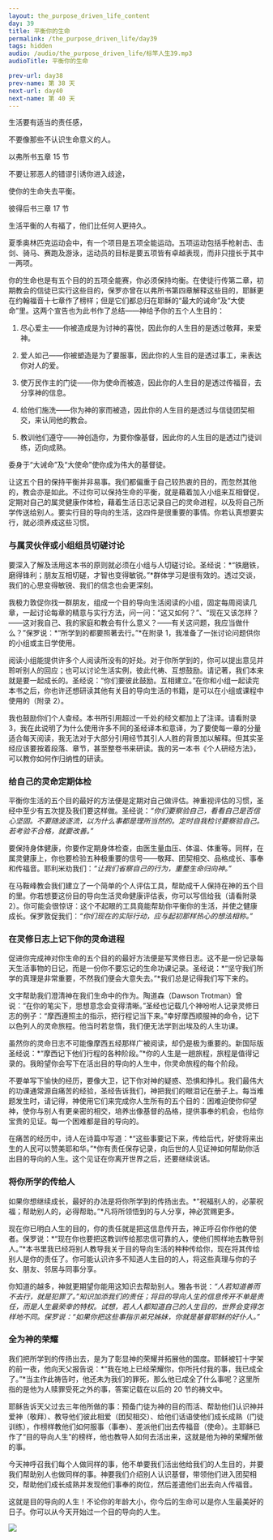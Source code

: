 ```yaml
---
layout: the_purpose_driven_life_content
day: 39
title: 平衡你的生命
permalink: /the_purpose_driven_life/day39
tags: hidden
audio: /audio/the_purpose_driven_life/标竿人生39.mp3
audioTitle: 平衡你的生命

prev-url: day38
prev-name: 第 38 天
next-url: day40
next-name: 第 40 天
---
```


<div class="center script poem">
<p>生活要有适当的责任感，</p>
<p>不要像那些不认识生命意义的人。</p>
<p class="sp-verse">以弗所书五章 15 节</p>
</div>
<div class="center script poem">
<p> 不要让邪恶人的错谬引诱你进入歧途，</p>
<p>使你的生命失去平衡。</p>
<p class="sp-verse">彼得后书三章 17 节</p>
</div>
<p class="first">生活平衡的人有福了，他们比任何人更持久。</p>

夏季奥林匹克运动会中，有一个项目是五项全能运动。五项运动包括手枪射击、击剑、骑马、赛跑及游泳，运动员的目标是要五项皆有卓越表现，而非只擅长于其中一两项。

你的生命也是有五个目的的五项全能赛，你必须保持均衡。在使徒行传第二章，初期教会的信徒已实行这些目的，保罗亦曾在以弗所书第四章解释这些目的，耶稣更在约翰福音十七章作了榜样；但是它们都总归在耶稣的“最大的诫命”及“大使命”里。这两个宣告也为此书作了总结——神给予你的五个人生目的：

1. 尽心爱主——你被造成是为讨神的喜悦，因此你的人生目的是透过敬拜，来爱神。

2. 爱人如己——你被塑造是为了要服事，因此你的人生目的是透过事工，来表达你对人的爱。

3. 使万民作主的门徒——你为使命而被造，因此你的人生目的是透过传福音，去分享神的信息。

4. 给他们施洗——你为神的家而被造，因此你的人生目的是透过与信徒团契相交，来认同他的教会。

5. 教训他们遵守——神创造你，为要你像基督，因此你的人生目的是透过门徒训练，迈向成熟。

委身于“大诫命”及“大使命”使你成为伟大的基督徒。

让这五个目的保持平衡并非易事。我们都偏重于自己较热衷的目的，而忽然其他的，教会亦是如此。不过你可以保持生命的平衡，就是藉着加入小组来互相督促，定期对自己的属灵健康作体检，藉着生活日志记录自己的灵命进程，以及将自己所学传送给别人。要实行目的导向的生活，这四件是很重要的事情。你若认真想要实行，就必须养成这些习惯。

### 与属灵伙伴或小组组员切磋讨论

要深入了解及活用这本书的原则就必须在小组与人切磋讨论。圣经说：*“铁磨铁，磨得锋利；朋友互相切磋，才智也变得敏锐。”*群体学习是很有效的。透过交谈，我们的心思变得敏锐、我们的信念也会更深刻。

我极力敦促你找一群朋友，组成一个目的导向生活阅读的小组，固定每周阅读几章，一起讨论每章的精意与实行方法，问一问：“这又如何？”、“现在又该怎样？——这对我自己、我的家庭和教会有什么意义？——有关这问题，我应当做什么？”保罗说：*“所学到的都要照著去行。”*在附录 1，我准备了一张讨论问题供你的小组或主日学使用。

阅读小组能提供许多个人阅读所没有的好处。对于你所学到的，你可以提出意见并聆听别人的回应；也可以讨论生活实例，彼此代祷、互想鼓励。请记著，我们本来就是要一起成长的。圣经说：“你们要彼此鼓励。互相建立。”在你和小组一起读完本书之后，你也许还想研读其他有关目的导向生活的书籍，是可以在小组或课程中使用的（附录 2）。

我也鼓励你们个人查经。本书所引用超过一千处的经文都加上了注译。请看附录 3，我在此说明了为什么使用许多不同的圣经译本和意译，为了要使每一章的分量适合每天阅读，我无法对于大部分引用经节其引人人胜的背景加以解释。但其实圣经应该要按着段落、章节，甚至整卷书来研读。我的另一本书《个人研经方法》，可以教你如何作归纳性的研读。

### 给自己的灵命定期体检

平衡你生活的五个目的最好的方法便是定期对自己做评估。神重视评估的习惯，圣经中至少有五次提及我们要这样做。圣经说：*“你们要察验自己，看看自己是否信心坚固。不要随波逐流，以为什么事都是理所当然的。定时自我检讨要察验自己。若考验不合格，就要改善。”*

要保持身体健康，你要作定期身体检查，由医生量血压、体温、体重等。同样，在属灵健康上，你也要检验五种极重要的信号——敬拜、团契相交、品格成长、事奉和传福音。耶利米劝我们：*“让我们省察自己的行为，重整生命归向神。”*

在马鞍峰教会我们建立了一个简单的个人评估工具，帮助成千人保持在神的五个目的里。你若想要这份目的导向生活灵命健康评估表，你可以写信给我（请看附录 2）。你可能会很惊讶：这个不起眼的工具竟能帮助你平衡你的生活，并使之健康成长。保罗敦促我们：*“你们现在的实际行动，应与起初那样热心的想法相称。”*

### 在灵修日志上记下你的灵命进程

促进你完成神对你生命的五个目的的最好方法便是写灵修日志。这不是一份记录每天生活事物的日记，而是一份你不要忘记的生命功课记录。圣经说：*“坚守我们所学的真理是非常重要，不然我们便会大意失去。”*我们总是记得我们写下来的。

文字帮助我们澄清神在我们生命中的作为。陶道森（Dawson Trotman）曾说：“在你的笔尖下，思想意念会变得清晰。”圣经也记载几个神吩咐人记录灵修日志的例子：“摩西遵照主的指示，把行程记当下来。”幸好摩西顺服神的命令，记下以色列人的灵命旅程。他当时若怠惰，我们便无法学到出埃及的人生功课。

虽然你的灵命日志不可能像摩西五经那样广被阅读，却仍是极为重要的。新国际版圣经说：*“摩西记下他们行程的各种阶段。”*你的人生是一趟旅程，旅程是值得记录的。我盼望你会写下在活出目的导向的人生中，你灵命旅程的每个阶段。

不要单写下愉快的经历，要像大卫，记下你对神的疑惑、恐惧和挣扎。我们最伟大的功课通常源自痛苦的经验，圣经告诉我们，神把我们的眼泪记在册子上。每当难题发生时，请记得，神使用它们来完成你人生所有的五个目的：困难迫使你仰望神，使你与别人有更亲密的相交，培养出像基督的品格，提供事奉的机会，也给你宝贵的见证。每一个困难都是目的导向的。

在痛苦的经历中，诗人在诗篇中写道：*“这些事要记下来，传给后代，好使将来出生的人民可以赞美耶和华。”*你有责任保存记录，向后世的人见证神如何帮助你活出目的导向的人生。这个见证在你离开世界之后，还要继续说话。

### 将你所学的传给人

如果你想继续成长，最好的办法是将你所学到的传扬出去。*“祝福别人的，必蒙祝福；帮助别人的，必得帮助。”*凡将所领悟到的与人分享，神必赏赐更多。

现在你已明白人生的目的，你的责任就是把这信息传开去，神正呼召你作他的使者。保罗说：*“现在你也要把这教训传给那忠信可靠的人，使他们照样地去教导别人。”*本书里我已经将别人教导我关于目的导向生活的种种传给你，现在将其传给别人是你的责任了。你可能认识许多不知道人生目的的人，将这些真理与你的子女、朋友、邻居与同事分享。

你知道的越多，神就更期望你能用这知识去帮助别人。雅各书说：*“人若知道善而不去行，就是犯罪了。”*知识加添我们的责任；将目的导向人生的信息传开不单是责任，而是人生最荣幸的特权。试想，若人人都知道自己的人生目的，世界会变得怎样地不同。保罗说：*“如果你把这些事指示弟兄姊妹，你就是基督耶稣的好仆人。”*

### 全为神的荣耀

我们把所学到的传扬出去，是为了彰显神的荣耀并拓展他的国度。耶稣被钉十字架的前一夜，他向天父报告说：*“我在地上已经荣耀你，你所托付我的事，我已成全了。”*当主作此祷告时，他还未为我们的罪死，那么他已成全了什么事呢？这里所指的是他为人赎罪受死之外的事，答案记载在以后的 20 节的祷文中。

耶稣告诉天父过去三年他所做的事：预备门徒为神的目的而活、帮助他们认识神并爱神（敬拜）、教导他们彼此相爱（团契相交）、给他们话语使他们成长成熟（门徒训练），作榜样教他们如何服事（事奉）、差派他们出去传福音（使命）。主耶稣已作了“目的导向人生”的榜样，他也教导人如何去活出来，这就是他为神的荣耀所做的事。

今天神呼召我们每个人做同样的事，他不单要我们活出他给我们的人生目的，并要我们帮助别人也做同样的事。神要我们介绍别人认识基督，带领他们进入团契相交，帮助他们成长成熟并发现他们事奉的岗位，然后差遣他们出去向人传福音。

这就是目的导向的人生！不论你的年龄大小，你今后的生命可以是你人生最美好的日子。你可以从今天开始过一个目的导向的人生。

<div class="article-img-wrapper">
<img src="https://typora-1259024198.cos.ap-beijing.myqcloud.com/wg/the_purpose_driven_life/image/day39_card.jpg">
</div>
